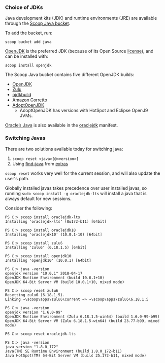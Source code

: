 ### Choice of JDKs

Java development kits (JDK) and runtime environments (JRE) are available through the [Scoop Java bucket](https://github.com/scoopinstaller/java).

To add the bucket, run:
```
scoop bucket add java
```

[OpenJDK](https://github.com/ScoopInstaller/Java/blob/master/bucket/openjdk.json) is the preferred JDK (because of its Open Source [license](http://openjdk.java.net/legal/gplv2+ce.html)), and can be installed with:
```
scoop install openjdk
```

The Scoop Java bucket contains five different OpenJDK builds:

- [OpenJDK](http://openjdk.java.net)
- [Zulu](https://www.azul.com/products/zulu-and-zulu-enterprise)
- [ojdkbuild](https://github.com/ojdkbuild/ojdkbuild)
- [Amazon Corretto](https://aws.amazon.com/corretto)
- [AdoptOpenJDK](https://adoptopenjdk.net)
  - AdoptOpenJDK has versions with HotSpot and Eclipse OpenJ9 JVMs.

[Oracle’s Java](https://www.oracle.com/technetwork/java/index.html) is also available in the [oraclejdk](https://github.com/ScoopInstaller/Java/blob/master/bucket/oraclejdk.json) manifest.

### Switching Javas

There are two solutions available today for switching java:

1. `scoop reset <java>[@<version>]`
2. Using [find-java](https://github.com/lukesampson/scoop-extras/blob/master/bucket/find-java.json) from [extras](https://github.com/lukesampson/scoop-extras)

`scoop reset` works very well for the current session, and will also update the user's path.

Globally installed javas takes precedence over user installed javas, so running `sudo scoop install -g oraclejdk-lts` will install a java that is always default for new sessions.

Consider the following:
```
PS C:> scoop install oraclejdk-lts
Installing 'oraclejdk-lts' (8u172-b11) [64bit]

PS C:> scoop install oraclejdk10
Installing 'oraclejdk10' (10.0.1-10) [64bit]

PS C:> scoop install zulu6
Installing 'zulu6' (6.18.1.5) [64bit]

PS C:> scoop install openjdk10
Installing 'openjdk10' (10.0.1) [64bit]

PS C:> java -version
openjdk version "10.0.1" 2018-04-17
OpenJDK Runtime Environment (build 10.0.1+10)
OpenJDK 64-Bit Server VM (build 10.0.1+10, mixed mode)

PS C:> scoop reset zulu6
Resetting zulu6 (6.18.1.5).
Linking ~\scoop\apps\zulu6\current => ~\scoop\apps\zulu6\6.18.1.5

PS C:> java -version
openjdk version "1.6.0-99"
OpenJDK Runtime Environment (Zulu 6.18.1.5-win64) (build 1.6.0-99-b99)
OpenJDK 64-Bit Server VM (Zulu 6.18.1.5-win64) (build 23.77-b99, mixed mode)

PS C:> scoop reset oraclejdk-lts

PS C:> java -version
java version "1.8.0_172"
Java(TM) SE Runtime Environment (build 1.8.0_172-b11)
Java HotSpot(TM) 64-Bit Server VM (build 25.172-b11, mixed mode)
```
